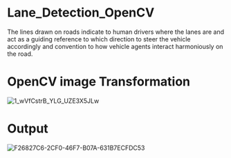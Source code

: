 # Lane_Detection_OpenCV
The lines drawn on roads indicate to human drivers where the lanes are and act as a guiding reference to which direction to steer the vehicle accordingly and convention to how vehicle agents interact harmoniously on the road.

# OpenCV image Transformation

![1_wVfCstrB_YLG_UZE3X5JLw](https://user-images.githubusercontent.com/13836633/100738882-4954c700-33fc-11eb-83d4-0ac42bf46b13.png)

# Output

![F26827C6-2CF0-46F7-B07A-631B7ECFDC53](https://user-images.githubusercontent.com/13836633/100738629-dcd9c800-33fb-11eb-85f3-afa7d0a8a5ef.GIF)
